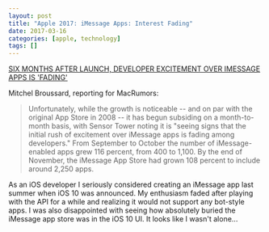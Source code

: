 ```yaml
---
layout: post
title: "Apple 2017: iMessage Apps: Interest Fading"
date: 2017-03-16
categories: [apple, technology]
tags: []
---
```


[SIX MONTHS AFTER LAUNCH, DEVELOPER EXCITEMENT OVER IMESSAGE APPS IS 'FADING'](https://www.macrumors.com/2017/03/16/developer-imessage-apps-fading/)

Mitchel Broussard, reporting for MacRumors:

>Unfortunately, while the growth is noticeable -- and on par with the original App Store in 2008 -- it has begun subsiding on a month-to-month basis, with Sensor Tower noting it is "seeing signs that the initial rush of excitement over iMessage apps is fading among developers." From September to October the number of iMessage-enabled apps grew 116 percent, from 400 to 1,100. By the end of November, the iMessage App Store had grown 108 percent to include around 2,250 apps.

As an iOS developer I seriously considered creating an iMessage app last summer when iOS 10 was announced. My enthusiasm faded after playing with the API for a while and realizing it would not support any bot-style apps. I was also disappointed with seeing how absolutely buried the iMessage app store was in the iOS 10 UI. It looks like I wasn't alone...